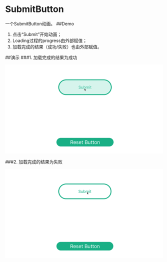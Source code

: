 # SubmitButton
一个SubmitButton动画。
##Demo

1. 点击“Submit”开始动画；
2. Loading过程的progress由外部赋值；
3. 加载完成的结果（成功/失败）也由外部赋值。

##演示
###1.	加载完成的结果为成功

![submit_button_succeed](https://github.com/JixinZhang/SubmitButton/blob/master/submit_button_succeed.gif)

###2. 加载完成的结果为失败

![submit_button_failed](https://github.com/JixinZhang/SubmitButton/blob/master/submit_button_failed.gif)